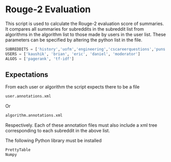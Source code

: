 # Rouge-2 Evaluation
This script is used to calculate the Rouge-2 evaluation score of summaries. It compares all summaries for subreddits in the subreddit list from algorithms in the algorithm list to those made by users in the user list. These parameters can be specified by altering the python list in the file. 
``` Python
SUBREDDITS = ['history','uofm','engineering','cscareerquestions','puns']
USERS = ['kaushik', 'brian', 'eric', 'daniel', 'moderator']
ALGOS = ['pagerank', 'tf-idf']
```

## Expectations
From each user or algorithm the script expects there to be a file
``` Bash
user.annotations.xml
```
Or
``` Bash
algorithm.annotations.xml
``` 
Respectively. Each of these annotation files must also include a xml tree corresponding to each subreddit in the above list. 

The following Python library must be installed 
``` Bash
PrettyTable
Numpy
```
